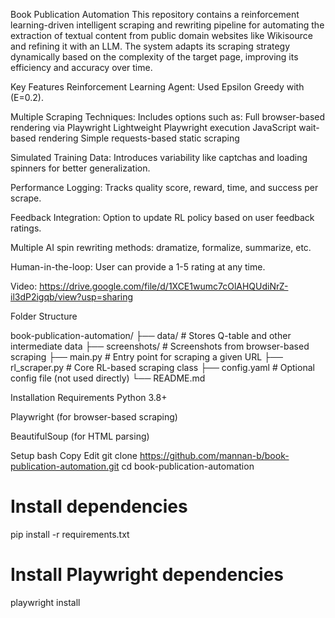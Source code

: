 Book Publication Automation
This repository contains a reinforcement learning-driven intelligent scraping and rewriting pipeline for automating the extraction of textual content from public domain websites like Wikisource and refining it with an LLM. The system adapts its scraping strategy dynamically based on the complexity of the target page, improving its efficiency and accuracy over time.

Key Features
Reinforcement Learning Agent: Used Epsilon Greedy with (E=0.2).

Multiple Scraping Techniques: Includes options such as:
Full browser-based rendering via Playwright
Lightweight Playwright execution
JavaScript wait-based rendering
Simple requests-based static scraping

Simulated Training Data: Introduces variability like captchas and loading spinners for better generalization.

Performance Logging: Tracks quality score, reward, time, and success per scrape.

Feedback Integration: Option to update RL policy based on user feedback ratings.

Multiple AI spin rewriting methods: dramatize, formalize, summarize, etc.

Human-in-the-loop: User can provide a 1-5 rating at any time.

Video: https://drive.google.com/file/d/1XCE1wumc7cOlAHQUdiNrZ-il3dP2igqb/view?usp=sharing

Folder Structure

book-publication-automation/
├── data/                    # Stores Q-table and other intermediate data
├── screenshots/             # Screenshots from browser-based scraping
├── main.py                  # Entry point for scraping a given URL
├── rl_scraper.py            # Core RL-based scraping class
├── config.yaml              # Optional config file (not used directly)
└── README.md

Installation
Requirements
Python 3.8+

Playwright (for browser-based scraping)

BeautifulSoup (for HTML parsing)

Setup
bash
Copy
Edit
git clone https://github.com/mannan-b/book-publication-automation.git
cd book-publication-automation

# Install dependencies
pip install -r requirements.txt

# Install Playwright dependencies
playwright install
